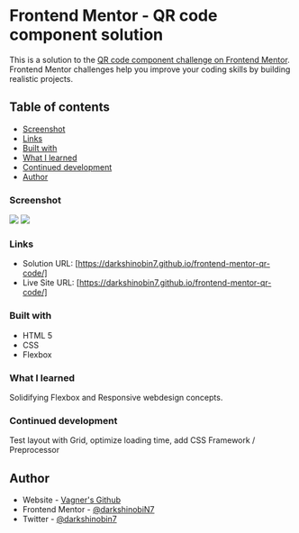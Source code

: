 # Frontend Mentor - QR code component solution

This is a solution to the [QR code component challenge on Frontend Mentor](https://www.frontendmentor.io/challenges/qr-code-component-iux_sIO_H). Frontend Mentor challenges help you improve your coding skills by building realistic projects. 

## Table of contents

  - [Screenshot](#screenshot)
  - [Links](#links)
  - [Built with](#built-with)
  - [What I learned](#what-i-learned)
  - [Continued development](#continued-development)
  - [Author](#author)

### Screenshot

![](../frontend-mentor-qr-code/images/solution-preview.jpeg)
![](../frontend-mentor-qr-code/images/solution-preview-mobile.jpeg)

### Links

- Solution URL: [https://darkshinobin7.github.io/frontend-mentor-qr-code/]
- Live Site URL: [https://darkshinobin7.github.io/frontend-mentor-qr-code/]

### Built with

- HTML 5
- CSS
- Flexbox

### What I learned

Solidifying Flexbox and Responsive webdesign concepts. 

### Continued development

Test layout with Grid, optimize loading time, add CSS Framework / Preprocessor

## Author

- Website - [Vagner's Github](https://github.com/darkshinobiN7)
- Frontend Mentor - [@darkshinobiN7](https://www.frontendmentor.io/profile/darkshinobiN7)
- Twitter - [@darkshinobin7](https://www.twitter.com/yourusername)
